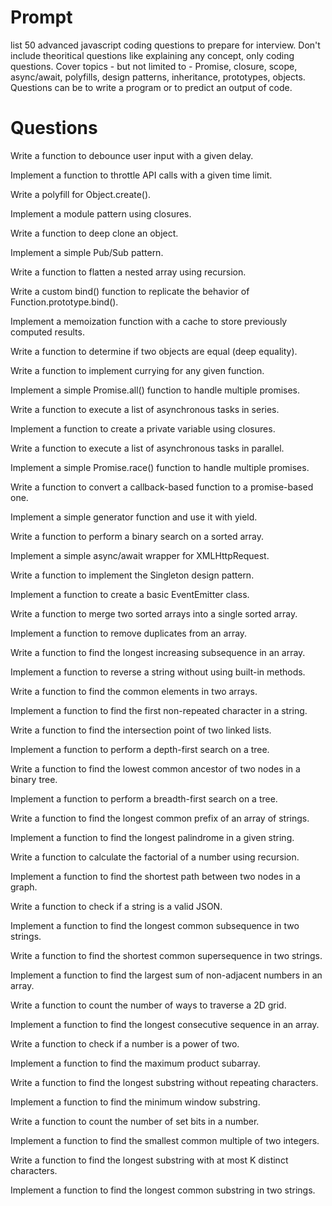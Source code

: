 # Prompt
list 50 advanced javascript coding questions to prepare for interview. Don't include theoritical questions like explaining any concept, only coding questions. Cover topics - but not limited to - Promise, closure, scope, async/await, polyfills, design patterns, inheritance, prototypes, objects.
Questions can be to write a program or to predict an output of code.

# Questions
Write a function to debounce user input with a given delay.

Implement a function to throttle API calls with a given time limit.

Write a polyfill for Object.create().

Implement a module pattern using closures.

Write a function to deep clone an object.

Implement a simple Pub/Sub pattern.

Write a function to flatten a nested array using recursion.

Write a custom bind() function to replicate the behavior of Function.prototype.bind().

Implement a memoization function with a cache to store previously computed results.

Write a function to determine if two objects are equal (deep equality).

Write a function to implement currying for any given function.

Implement a simple Promise.all() function to handle multiple promises.

Write a function to execute a list of asynchronous tasks in series.

Implement a function to create a private variable using closures.

Write a function to execute a list of asynchronous tasks in parallel.

Implement a simple Promise.race() function to handle multiple promises.

Write a function to convert a callback-based function to a promise-based one.

Implement a simple generator function and use it with yield.

Write a function to perform a binary search on a sorted array.

Implement a simple async/await wrapper for XMLHttpRequest.

Write a function to implement the Singleton design pattern.

Implement a function to create a basic EventEmitter class.

Write a function to merge two sorted arrays into a single sorted array.

Implement a function to remove duplicates from an array.

Write a function to find the longest increasing subsequence in an array.

Implement a function to reverse a string without using built-in methods.

Write a function to find the common elements in two arrays.

Implement a function to find the first non-repeated character in a string.

Write a function to find the intersection point of two linked lists.

Implement a function to perform a depth-first search on a tree.

Write a function to find the lowest common ancestor of two nodes in a binary tree.

Implement a function to perform a breadth-first search on a tree.

Write a function to find the longest common prefix of an array of strings.

Implement a function to find the longest palindrome in a given string.

Write a function to calculate the factorial of a number using recursion.

Implement a function to find the shortest path between two nodes in a graph.

Write a function to check if a string is a valid JSON.

Implement a function to find the longest common subsequence in two strings.

Write a function to find the shortest common supersequence in two strings.

Implement a function to find the largest sum of non-adjacent numbers in an array.

Write a function to count the number of ways to traverse a 2D grid.

Implement a function to find the longest consecutive sequence in an array.

Write a function to check if a number is a power of two.

Implement a function to find the maximum product subarray.

Write a function to find the longest substring without repeating characters.

Implement a function to find the minimum window substring.

Write a function to count the number of set bits in a number.

Implement a function to find the smallest common multiple of two integers.

Write a function to find the longest substring with at most K distinct characters.

Implement a function to find the longest common substring in two strings.